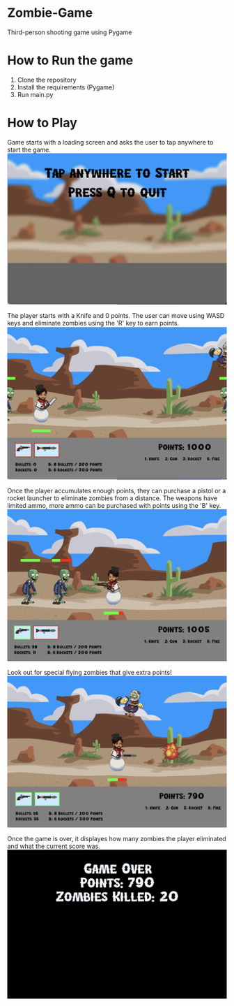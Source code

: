 # Zombie-Game
Third-person shooting game using Pygame

# How to Run the game
1. Clone the repository
2. Install the requirements (Pygame)
3. Run main.py

# How to Play
Game starts with a loading screen and asks the user to tap anywhere to start the game.
![image1](readMeImages/image1.jpeg)

The player starts with a Knife and 0 points. The user can move using WASD keys and eliminate zombies using the 'R' key to earn points.
![image2](readMeImages/image2.jpeg)

Once the player accumulates enough points, they can purchase a pistol or a rocket launcher to eliminate zombies from a distance. The weapons have limited ammo, more ammo can be purchased with points using the 'B' key.
![image3](readMeImages/image3.jpeg)

Look out for special flying zombies that give extra points!
![image4](readMeImages/image4.jpeg)

Once the game is over, it displayes how many zombies the player eliminated and what the current score was.
![image5](readMeImages/image5.jpeg)
